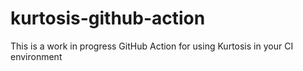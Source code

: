 # kurtosis-github-action
This is a work in progress GitHub Action for using Kurtosis in your CI environment
